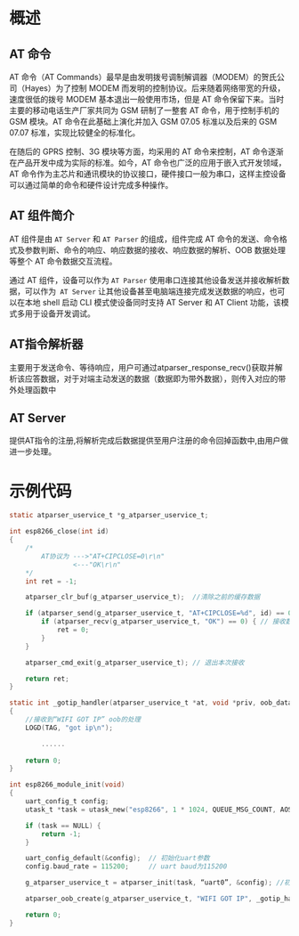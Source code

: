 # 概述

## AT 命令

AT 命令（AT Commands）最早是由发明拨号调制解调器（MODEM）的贺氏公司（Hayes）为了控制 MODEM 而发明的控制协议。后来随着网络带宽的升级，速度很低的拨号 MODEM 基本退出一般使用市场，但是 AT 命令保留下来。当时主要的移动电话生产厂家共同为 GSM 研制了一整套 AT 命令，用于控制手机的 GSM 模块。AT 命令在此基础上演化并加入 GSM 07.05 标准以及后来的 GSM 07.07 标准，实现比较健全的标准化。

在随后的 GPRS 控制、3G 模块等方面，均采用的 AT 命令来控制，AT 命令逐渐在产品开发中成为实际的标准。如今，AT 命令也广泛的应用于嵌入式开发领域，AT 命令作为主芯片和通讯模块的协议接口，硬件接口一般为串口，这样主控设备可以通过简单的命令和硬件设计完成多种操作。

## AT 组件简介

AT 组件是由 `AT Server` 和 `AT Parser` 的组成，组件完成 AT 命令的发送、命令格式及参数判断、命令的响应、响应数据的接收、响应数据的解析、OOB 数据处理等整个 AT 命令数据交互流程。

通过 AT 组件，设备可以作为 `AT Parser` 使用串口连接其他设备发送并接收解析数据，可以作为` AT Server` 让其他设备甚至电脑端连接完成发送数据的响应，也可以在本地 shell 启动 CLI 模式使设备同时支持 AT Server 和 AT Client 功能，该模式多用于设备开发调试。

## AT指令解析器

主要用于发送命令、等待响应，用户可通过atparser_response_recv()获取并解析该应答数据，对于对端主动发送的数据（数据即为带外数据），则传入对应的带外处理函数中

## AT Server

提供AT指令的注册,将解析完成后数据提供至用户注册的命令回掉函数中,由用户做进一步处理。


# 示例代码

``` C
static atparser_uservice_t *g_atparser_uservice_t;

int esp8266_close(int id)
{
    /*
		AT协议为 --->"AT+CIPCLOSE=0\r\n"
		        <---"OK\r\n"
    */
    int ret = -1;

    atparser_clr_buf(g_atparser_uservice_t);  //清除之前的缓存数据

    if (atparser_send(g_atparser_uservice_t, "AT+CIPCLOSE=%d", id) == 0) { //发送数据“AT+CIPCLOSE=0”
        if (atparser_recv(g_atparser_uservice_t, "OK") == 0) { // 接收数据“OK”
            ret = 0;
        }
    }

    atparser_cmd_exit(g_atparser_uservice_t); // 退出本次接收

    return ret;
}

static int _gotip_handler(atparser_uservice_t *at, void *priv, oob_data_t *oob_data)
{
    //接收到“WIFI GOT IP” oob的处理
    LOGD(TAG, "got ip\n");

		......
      
    return 0;
}

int esp8266_module_init(void)
{
    uart_config_t config;
    utask_t *task = utask_new("esp8266", 1 * 1024, QUEUE_MSG_COUNT, AOS_DEFAULT_APP_PRI + 4);  //创建atparser 所需的utask

    if (task == NULL) {
        return -1;
    }

    uart_config_default(&config);  // 初始化uart参数
    config.baud_rate = 115200;     // uart baud为115200

    g_atparser_uservice_t = atparser_init(task, “uart0”, &config); //初始化atparser 微服务

    atparser_oob_create(g_atparser_uservice_t, "WIFI GOT IP", _gotip_handler, NULL);  //注册“WIFI GOT IP”的oob，回掉函数为“_gotip_handler”

    return 0;
}
```
